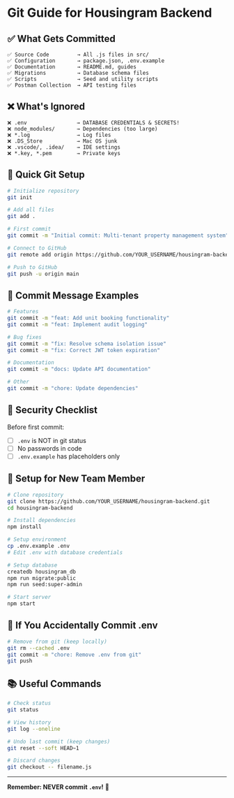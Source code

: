 # Git Guide for Housingram Backend

## ✅ What Gets Committed

```
✅ Source Code         → All .js files in src/
✅ Configuration       → package.json, .env.example
✅ Documentation       → README.md, guides
✅ Migrations          → Database schema files
✅ Scripts             → Seed and utility scripts
✅ Postman Collection  → API testing files
```

## ❌ What's Ignored

```
❌ .env                → DATABASE CREDENTIALS & SECRETS!
❌ node_modules/       → Dependencies (too large)
❌ *.log               → Log files
❌ .DS_Store           → Mac OS junk
❌ .vscode/, .idea/    → IDE settings
❌ *.key, *.pem        → Private keys
```

## 🚀 Quick Git Setup

```bash
# Initialize repository
git init

# Add all files
git add .

# First commit
git commit -m "Initial commit: Multi-tenant property management system"

# Connect to GitHub
git remote add origin https://github.com/YOUR_USERNAME/housingram-backend.git

# Push to GitHub
git push -u origin main
```

## 📝 Commit Message Examples

```bash
# Features
git commit -m "feat: Add unit booking functionality"
git commit -m "feat: Implement audit logging"

# Bug fixes
git commit -m "fix: Resolve schema isolation issue"
git commit -m "fix: Correct JWT token expiration"

# Documentation
git commit -m "docs: Update API documentation"

# Other
git commit -m "chore: Update dependencies"
```

## 🔐 Security Checklist

Before first commit:
- [ ] `.env` is NOT in git status
- [ ] No passwords in code
- [ ] `.env.example` has placeholders only

## 🔄 Setup for New Team Member

```bash
# Clone repository
git clone https://github.com/YOUR_USERNAME/housingram-backend.git
cd housingram-backend

# Install dependencies
npm install

# Setup environment
cp .env.example .env
# Edit .env with database credentials

# Setup database
createdb housingram_db
npm run migrate:public
npm run seed:super-admin

# Start server
npm start
```

## 🚨 If You Accidentally Commit .env

```bash
# Remove from git (keep locally)
git rm --cached .env
git commit -m "chore: Remove .env from git"
git push
```

## 📚 Useful Commands

```bash
# Check status
git status

# View history
git log --oneline

# Undo last commit (keep changes)
git reset --soft HEAD~1

# Discard changes
git checkout -- filename.js
```

---

**Remember: NEVER commit `.env`!** 🔐

